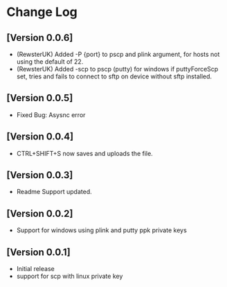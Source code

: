 # Change Log

## [Version 0.0.6]

- (RewsterUK) Added -P {port} to pscp and plink argument, for hosts not using the default of 22.  
- (RewsterUK) Added -scp to pscp (putty) for windows if puttyForceScp set, tries and fails to connect to sftp on device without sftp installed.  

## [Version 0.0.5]

- Fixed Bug: Asysnc error

## [Version 0.0.4]

- CTRL+SHIFT+S now saves and uploads the file.

## [Version 0.0.3]

- Readme Support updated.

## [Version 0.0.2]

- Support for windows using plink and putty ppk private keys

## [Version 0.0.1]

- Initial release
- support for scp with linux private key 